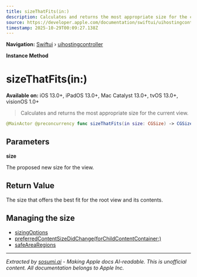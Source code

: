 ```yaml
---
title: sizeThatFits(in:)
description: Calculates and returns the most appropriate size for the current view.
source: https://developer.apple.com/documentation/swiftui/uihostingcontroller/sizethatfits(in:)
timestamp: 2025-10-29T00:09:27.138Z
---
```


**Navigation:** [Swiftui](/documentation/swiftui) › [uihostingcontroller](/documentation/swiftui/uihostingcontroller)

**Instance Method**

# sizeThatFits(in:)

**Available on:** iOS 13.0+, iPadOS 13.0+, Mac Catalyst 13.0+, tvOS 13.0+, visionOS 1.0+

> Calculates and returns the most appropriate size for the current view.

```swift
@MainActor @preconcurrency func sizeThatFits(in size: CGSize) -> CGSize
```

## Parameters

**size**

The proposed new size for the view.



## Return Value

The size that offers the best fit for the root view and its contents.

## Managing the size

- [sizingOptions](/documentation/swiftui/uihostingcontroller/sizingoptions)
- [preferredContentSizeDidChange(forChildContentContainer:)](/documentation/swiftui/uihostingcontroller/preferredcontentsizedidchange(forchildcontentcontainer:))
- [safeAreaRegions](/documentation/swiftui/uihostingcontroller/safearearegions)

---

*Extracted by [sosumi.ai](https://sosumi.ai) - Making Apple docs AI-readable.*
*This is unofficial content. All documentation belongs to Apple Inc.*
